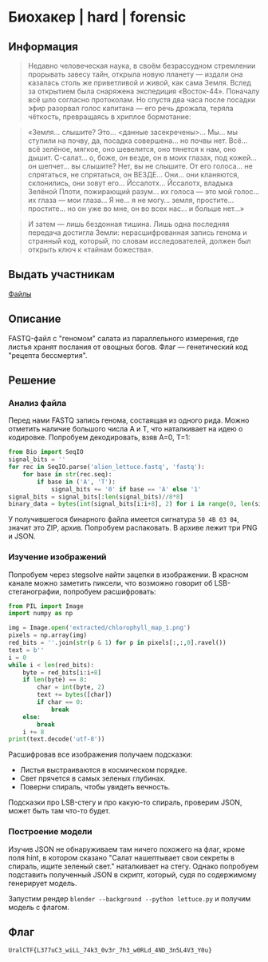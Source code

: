 # Биохакер | hard | forensic

## Информация

> Недавно человеческая наука, в своём безрассудном стремлении прорывать завесу тайн, открыла новую планету — издали она казалась столь же приветливой и живой, как сама Земля. Вслед за открытием была снаряжена экспедиция «Восток-44». Поначалу всё шло согласно протоколам. Но спустя два часа после посадки эфир разорвал голос капитана — его речь дрожала, теряла чёткость, превращаясь в хриплое бормотание:

> «Земля… слышите? Это… <данные засекречены>… Мы… мы ступили на почву, да, посадка совершена… но почвы нет. Всё… всё зелёное, мягкое, оно шевелится, оно тянется к нам, оно дышит. С-салат… о, боже, он везде, он в моих глазах, под кожей… он шепчет… вы слышите? Нет, вы не слышите. От его голоса… не спрятаться, не спрятаться, он ВЕЗДЕ… Они… они кланяются, склонились, они зовут его… Йссалотх… Йссалотх, владыка Зелёной Плоти, пожирающий разум… их голоса — это мой голос… их глаза — мои глаза… Я не… я не могу… земля, простите… простите… но он уже во мне, он во всех нас… и больше нет…»

> И затем — лишь бездонная тишина. Лишь одна последняя передача достигла Земли: нерасшифрованная запись генома и странный код, который, по словам исследователей, должен был открыть ключ к «тайнам божества».


## Выдать участникам

[Файлы](./public/)

## Описание

FASTQ-файл с "геномом" салата из параллельного измерения, где листья хранят послания от овощных богов. Флаг — генетический код "рецепта бессмертия".

## Решение

### Анализ файла
Перед нами FASTQ запись генома, состаящая из одного рида. Можно отметить наличие большого числа A и T, что наталкивает на идею о кодировке. Попробуем декодировать, взяв A=0, T=1:
```python
from Bio import SeqIO
signal_bits = ''
for rec in SeqIO.parse('alien_lettuce.fastq', 'fastq'):
    for base in str(rec.seq):
        if base in ('A', 'T'):
            signal_bits += '0' if base == 'A' else '1'
signal_bits = signal_bits[:len(signal_bits)//8*8]
binary_data = bytes(int(signal_bits[i:i+8], 2) for i in range(0, len(signal_bits), 8))
```
У получившегося бинарного файла имеется сигнатура `50 4B 03 04`, значит это ZIP, архив. Попробуем распаковать. В архиве лежит три PNG и JSON.

### Изучение изображений
Попробуем через stegsolve найти зацепки в изображении. В красном канале можно заметить пиксели, что возможно говорит об LSB-стеганографии, попробуем расшифровать:
```python
from PIL import Image
import numpy as np

img = Image.open('extracted/chlorophyll_map_1.png')
pixels = np.array(img)
red_bits = ''.join(str(p & 1) for p in pixels[:,:,0].ravel())
text = b''
i = 0
while i < len(red_bits):
    byte = red_bits[i:i+8]
    if len(byte) == 8:
        char = int(byte, 2)
        text += bytes([char])
        if char == 0:
            break
    else:
        break
    i += 8
print(text.decode('utf-8'))
```
Расшифровав все изображения получаем подсказки: 
- Листья выстраиваются в космическом порядке.
- Свет прячется в самых зеленых глубинах.
- Поверни спираль, чтобы увидеть вечность.

Подсказки про LSB-стегу и про какую-то спираль, проверим JSON, может быть там что-то будет.

### Построение модели
Изучив JSON не обнаруживаем там ничего похожего на флаг, кроме поля hint, в котором сказано "Салат нашептывает свои секреты в спираль, ищите зеленый свет." наталкивает на стегу. Однако попробуем подставить полученный JSON в скрипт, который, судя по содержимому генерирует модель.

Запустим рендер `blender --background --python lettuce.py` и получим модель с флагом.

## Флаг

`UralCTF{L377uС3_wiLL_74k3_0v3r_7h3_w0RLd_4ND_3n5L4V3_Y0u}`